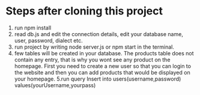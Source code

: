# Steps after cloning this project
1. run npm install
2. read db.js and edit the connection details, edit your database name, user, password, dialect etc.
3. run project by writing node server.js or npm start in the terminal.
4. few tables will be created in your database. The products table does not contain any entry, that is why you wont see any product
on the homepage. First you need to create a new user so that you can login to the website and then you can add products that            would be displayed on your homepage.
5.run query Insert into users(username,password) values(yourUsername,yourpass)
